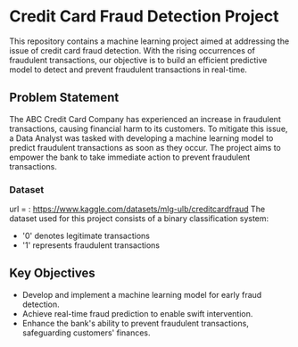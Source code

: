 # Credit Card Fraud Detection Project

This repository contains a machine learning project aimed at addressing the issue of credit card fraud detection. With the rising occurrences of fraudulent transactions, our objective is to build an efficient predictive model to detect and prevent fraudulent transactions in real-time.

## Problem Statement

The ABC Credit Card Company has experienced an increase in fraudulent transactions, causing financial harm to its customers. To mitigate this issue, a Data Analyst was tasked with developing a machine learning model to predict fraudulent transactions as soon as they occur. The project aims to empower the bank to take immediate action to prevent fraudulent transactions.

### Dataset
url = : https://www.kaggle.com/datasets/mlg-ulb/creditcardfraud
The dataset used for this project consists of a binary classification system:
- '0' denotes legitimate transactions
- '1' represents fraudulent transactions

## Key Objectives

- Develop and implement a machine learning model for early fraud detection.
- Achieve real-time fraud prediction to enable swift intervention.
- Enhance the bank's ability to prevent fraudulent transactions, safeguarding customers' finances.

